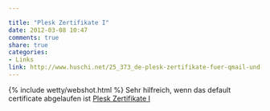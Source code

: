 ```yaml
---

title: "Plesk Zertifikate I"
date: 2012-03-08 10:47
comments: true
share: true
categories: 
- Links
link: http://www.huschi.net/25_373_de-plesk-zertifikate-fuer-qmail-und-courier-setzten.html
---
```

{% include wetty/webshot.html %} Sehr hilfreich, wenn das default certificate abgelaufen ist
[Plesk Zertifikate I](http://www.huschi.net/25_373_de-plesk-zertifikate-fuer-qmail-und-courier-setzten.html)